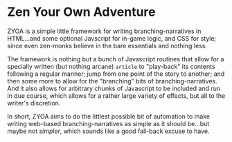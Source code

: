 Zen Your Own Adventure
======================

ZYOA is a simple little framework for writing branching-narratives in HTML...and some optional Javscript for in-game logic, and CSS for style; since even zen-monks believe in the bare essentials and nothing less.

The framework is nothing but a bunch of Javascript routines that allow for a specially written (but nothing arcane) `article` to "play-back" its contents following a regular manner; jump from one point of the story to another; and then some more to allow for the "branching" bits of branching-narratives. And it also allows for arbitrary chunks of Javascript to be included and run in due course, which allows for a rather large variety of effects, but all to the writer's discretion.

In short, ZYOA aims to do the littlest possible bit of automation to make writing web-based branching-narratives as simple as it should be...but maybe not _simpler_, which sounds like a good fall-back excuse to have.

